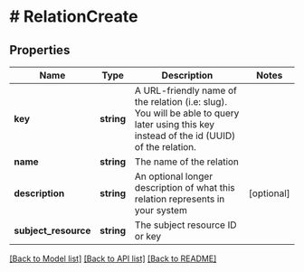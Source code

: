 # # RelationCreate

## Properties

Name | Type | Description | Notes
------------ | ------------- | ------------- | -------------
**key** | **string** | A URL-friendly name of the relation (i.e: slug). You will be able to query later using this key instead of the id (UUID) of the relation. |
**name** | **string** | The name of the relation |
**description** | **string** | An optional longer description of what this relation represents in your system | [optional]
**subject_resource** | **string** | The subject resource ID or key |

[[Back to Model list]](../../README.md#models) [[Back to API list]](../../README.md#endpoints) [[Back to README]](../../README.md)
